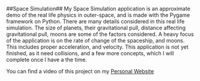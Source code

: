 ##Space Simulation##
My Space Simulation application is an approximate demo of the real life physics in outer-space, and is made with the Pygame framework on Python. There are many details considered in this real life simulation. The size of planets, their gravitational pull, distance affecting gravitational pull, moons are some of the factors considered. A heavy focus of the application is on the rate of change of the spaceship, and moons. This includes proper acceleration, and velocity. This application is not yet finished, as it need collisions, and a few more concepts, which I will complete once I have a the time. 

You can find a video of this project on my <a href="ece.uwaterloo.ca/projects.html#space_simulation" >Personal Website</a>

